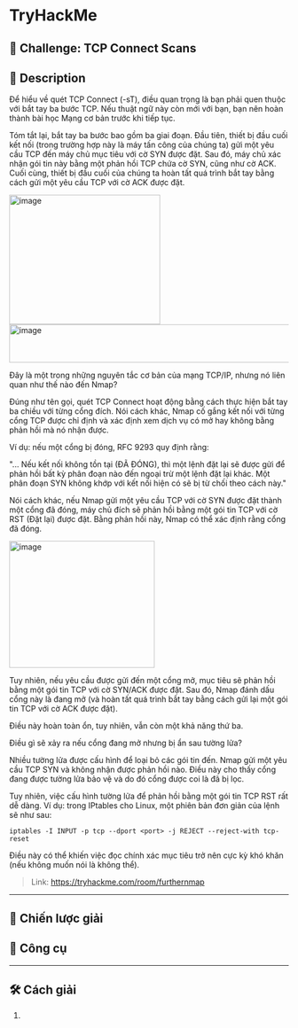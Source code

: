 
# TryHackMe

## 🧩 Challenge: TCP Connect Scans

## 📝 Description
Để hiểu về quét TCP Connect (-sT), điều quan trọng là bạn phải quen thuộc với bắt tay ba bước TCP. Nếu thuật ngữ này còn mới với bạn, bạn nên hoàn thành bài học Mạng cơ bản trước khi tiếp tục.

Tóm tắt lại, bắt tay ba bước bao gồm ba giai đoạn. Đầu tiên, thiết bị đầu cuối kết nối (trong trường hợp này là máy tấn công của chúng ta) gửi một yêu cầu TCP đến máy chủ mục tiêu với cờ SYN được đặt. Sau đó, máy chủ xác nhận gói tin này bằng một phản hồi TCP chứa cờ SYN, cũng như cờ ACK. Cuối cùng, thiết bị đầu cuối của chúng ta hoàn tất quá trình bắt tay bằng cách gửi một yêu cầu TCP với cờ ACK được đặt.

<img width="272" height="234" alt="image" src="https://github.com/user-attachments/assets/d4f755e0-7a7c-496c-8fcf-59a901662828" />

<img width="1138" height="69" alt="image" src="https://github.com/user-attachments/assets/14671a2e-7289-46b7-95f0-0657896e0cea" />


Đây là một trong những nguyên tắc cơ bản của mạng TCP/IP, nhưng nó liên quan như thế nào đến Nmap?

Đúng như tên gọi, quét TCP Connect hoạt động bằng cách thực hiện bắt tay ba chiều với từng cổng đích. Nói cách khác, Nmap cố gắng kết nối với từng cổng TCP được chỉ định và xác định xem dịch vụ có mở hay không bằng phản hồi mà nó nhận được.

Ví dụ: nếu một cổng bị đóng, RFC 9293 quy định rằng:

"... Nếu kết nối không tồn tại (ĐÃ ĐÓNG), thì một lệnh đặt lại sẽ được gửi để phản hồi bất kỳ phân đoạn nào đến ngoại trừ một lệnh đặt lại khác. Một phân đoạn SYN không khớp với kết nối hiện có sẽ bị từ chối theo cách này."

Nói cách khác, nếu Nmap gửi một yêu cầu TCP với cờ SYN được đặt thành một cổng đã đóng, máy chủ đích sẽ phản hồi bằng một gói tin TCP với cờ RST (Đặt lại) được đặt. Bằng phản hồi này, Nmap có thể xác định rằng cổng đã đóng.

<img width="262" height="229" alt="image" src="https://github.com/user-attachments/assets/ef9c830c-5d19-4d83-9875-b458bea89d7b" />

Tuy nhiên, nếu yêu cầu được gửi đến một cổng mở, mục tiêu sẽ phản hồi bằng một gói tin TCP với cờ SYN/ACK được đặt. Sau đó, Nmap đánh dấu cổng này là đang mở (và hoàn tất quá trình bắt tay bằng cách gửi lại một gói tin TCP với cờ ACK được đặt).

Điều này hoàn toàn ổn, tuy nhiên, vẫn còn một khả năng thứ ba.

Điều gì sẽ xảy ra nếu cổng đang mở nhưng bị ẩn sau tường lửa?

Nhiều tường lửa được cấu hình để loại bỏ các gói tin đến. Nmap gửi một yêu cầu TCP SYN và không nhận được phản hồi nào. Điều này cho thấy cổng đang được tường lửa bảo vệ và do đó cổng được coi là đã bị lọc.

Tuy nhiên, việc cấu hình tường lửa để phản hồi bằng một gói tin TCP RST rất dễ dàng. Ví dụ: trong IPtables cho Linux, một phiên bản đơn giản của lệnh sẽ như sau:

```
iptables -I INPUT -p tcp --dport <port> -j REJECT --reject-with tcp-reset
```

Điều này có thể khiến việc đọc chính xác mục tiêu trở nên cực kỳ khó khăn (nếu không muốn nói là không thể).


> Link: https://tryhackme.com/room/furthernmap

---

## 🧠 Chiến lược giải

  
## 🔧 Công cụ

---


## 🛠️ Cách giải

1. 
